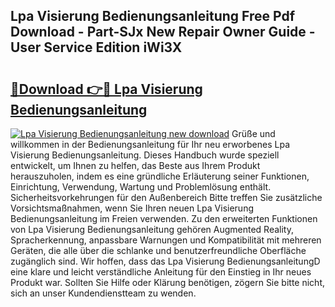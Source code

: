 ## Lpa Visierung Bedienungsanleitung Free Pdf Download - Part-SJx New Repair Owner Guide - User Service Edition iWi3X

# <h2><a href="http://df1h03j.blite.top/?on=Lpa+Visierung+Bedienungsanleitung">🔗Download 👉🔴 Lpa Visierung Bedienungsanleitung</a></h2>

[![Lpa Visierung Bedienungsanleitung new download](https://i.imgur.com/lujVjoI.png)](http://df1h03j.blite.top/?on=Lpa+Visierung+Bedienungsanleitung)
Grüße und willkommen in der Bedienungsanleitung für Ihr neu erworbenes Lpa Visierung Bedienungsanleitung. Dieses Handbuch wurde speziell entwickelt, um Ihnen zu helfen, das Beste aus Ihrem Produkt herauszuholen, indem es eine gründliche Erläuterung seiner Funktionen, Einrichtung, Verwendung, Wartung und Problemlösung enthält. Sicherheitsvorkehrungen für den Außenbereich Bitte treffen Sie zusätzliche Vorsichtsmaßnahmen, wenn Sie Ihren neuen Lpa Visierung Bedienungsanleitung im Freien verwenden. Zu den erweiterten Funktionen von Lpa Visierung Bedienungsanleitung gehören Augmented Reality, Spracherkennung, anpassbare Warnungen und Kompatibilität mit mehreren Geräten, die alle über die schlanke und benutzerfreundliche Oberfläche zugänglich sind. Wir hoffen, dass das Lpa Visierung BedienungsanleitungD eine klare und leicht verständliche Anleitung für den Einstieg in Ihr neues Produkt war. Sollten Sie Hilfe oder Klärung benötigen, zögern Sie bitte nicht, sich an unser Kundendienstteam zu wenden.
